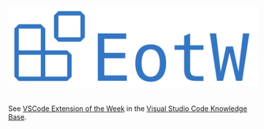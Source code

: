 <center><img src="img/EOTW%20Banner.png" width=543></center>
</br>

See [VSCode Extension of the Week](https://intern.iis.fhg.de/x/GiQsEg) in the [Visual Studio Code Knowledge Base](https://intern.iis.fhg.de/x/zBAqDg).
